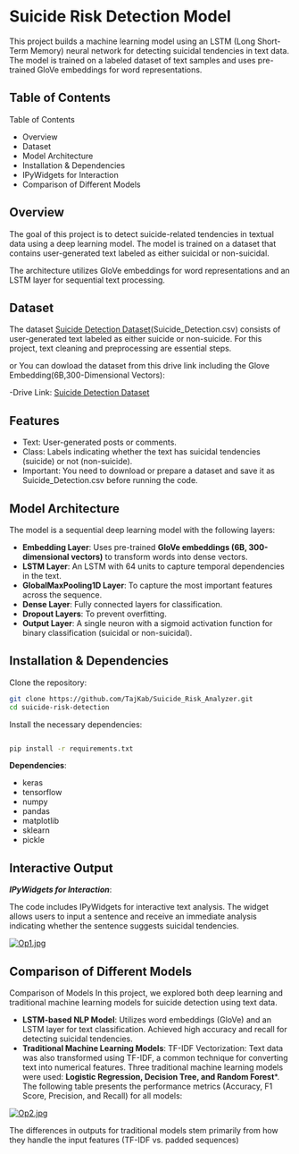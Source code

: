 
# Suicide Risk Detection Model

This project builds a machine learning model using an LSTM (Long Short-Term Memory) neural network for detecting suicidal tendencies in text data. The model is trained on a labeled dataset of text samples and uses pre-trained GloVe embeddings for word representations.
## Table of Contents
Table of Contents
- Overview
- Dataset
- Model Architecture
- Installation & Dependencies
- IPyWidgets for Interaction
- Comparison of Different Models


## Overview
The goal of this project is to detect suicide-related tendencies in textual data using a deep learning model. The model is trained on a dataset that contains user-generated text labeled as either suicidal or non-suicidal.

The architecture utilizes GloVe embeddings for word representations and an LSTM layer for sequential text processing.
## Dataset
The dataset [Suicide Detection Dataset](https://www.kaggle.com/datasets/nikhileswarkomati/suicide-watch/data)(Suicide_Detection.csv) consists of user-generated text labeled as either suicide or non-suicide. For this project, text cleaning and preprocessing are essential steps.

or You can dowload the dataset from this drive link including the Glove Embedding(6B,300-Dimensional Vectors):

-Drive Link: [Suicide Detection Dataset](https://drive.google.com/drive/folders/1sXBMovYW2kjUq3HMUbDKv6cd5cIdwQaA?usp=sharing)

## Features
- Text: User-generated posts or comments.
- Class: Labels indicating whether the text has suicidal tendencies (suicide) or not (non-suicide).
- Important: You need to download or prepare a dataset and save it as Suicide_Detection.csv before running the code.
## Model Architecture

The model is a sequential deep learning model with the following layers:

- **Embedding Layer**: Uses pre-trained **GloVe embeddings (6B, 300-dimensional vectors)** to transform words into dense vectors.
- **LSTM Layer**: An LSTM with 64 units to capture temporal dependencies in the text.
- **GlobalMaxPooling1D Layer**: To capture the most important features across the sequence.
- **Dense Layer**: Fully connected layers for classification.
- **Dropout Layers**: To prevent overfitting.
- **Output Layer**: A single neuron with a sigmoid activation function for binary classification (suicidal or non-suicidal).
## Installation & Dependencies
Clone the repository:

```bash
git clone https://github.com/TajKab/Suicide_Risk_Analyzer.git
cd suicide-risk-detection
```
Install the necessary dependencies:
```bash

pip install -r requirements.txt
```
**Dependencies**:
- keras
- tensorflow
- numpy
- pandas
- matplotlib
- sklearn
- pickle



## Interactive Output
***IPyWidgets for Interaction***:

The code includes IPyWidgets for interactive text analysis. The widget allows users to input a sentence and receive an immediate analysis indicating whether the sentence suggests suicidal tendencies.

[![Op1.jpg](https://i.postimg.cc/G2G0nVm2/Op1.jpg)](https://postimg.cc/7GHtgB78)
## Comparison of Different Models 
Comparison of Models
In this project, we explored both deep learning and traditional machine learning models for suicide detection using text data.

- **LSTM-based NLP Model**:
Utilizes word embeddings (GloVe) and an LSTM layer for text classification.
Achieved high accuracy and recall for detecting suicidal tendencies.
- **Traditional Machine Learning Models**:
TF-IDF Vectorization: Text data was also transformed using TF-IDF, a common technique for converting text into numerical features.
Three traditional machine learning models were used: **Logistic Regression, Decision Tree, and Random Forest***.
The following table presents the performance metrics (Accuracy, F1 Score, Precision, and Recall) for all models:

[![Op2.jpg](https://i.postimg.cc/YSJcVMkZ/Op2.jpg)](https://postimg.cc/Ny7P2hKk)

The differences in outputs for traditional models stem primarily from how they handle the input features (TF-IDF vs. padded sequences)


